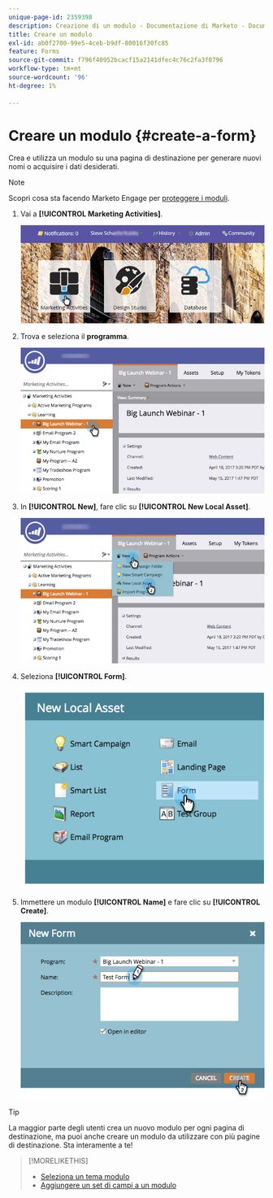 ```yaml
---
unique-page-id: 2359398
description: Creazione di un modulo - Documentazione di Marketo - Documentazione del prodotto
title: Creare un modulo
exl-id: ab0f2700-99e5-4ceb-b9df-80016f30fc85
feature: Forms
source-git-commit: f796f40952bcacf15a2141dfec4c76c2fa3f0796
workflow-type: tm+mt
source-wordcount: '96'
ht-degree: 1%

---
```


# Creare un modulo {#create-a-form}

Crea e utilizza un modulo su una pagina di destinazione per generare nuovi nomi o acquisire i dati desiderati.

>[!NOTE]
>
>Scopri cosa sta facendo Marketo Engage per [proteggere i moduli](https://nation.marketo.com/t5/Product-Documents/Forms-Service-Enhancements/ta-p/303670#M1038).

1. Vai a **[!UICONTROL Marketing Activities]**.

   ![](assets/login-marketing-activities.png)

1. Trova e seleziona il **programma**.

   ![](assets/programseelct.png)

1. In **[!UICONTROL New]**, fare clic su **[!UICONTROL New Local Asset]**.

   ![](assets/newlocalasset.png)

1. Seleziona **[!UICONTROL Form]**.

   ![](assets/image2014-9-15-17-3a1-3a20.png)

1. Immettere un modulo **[!UICONTROL Name]** e fare clic su **[!UICONTROL Create]**.

   ![](assets/newformwithhands.png)

>[!TIP]
>
>La maggior parte degli utenti crea un nuovo modulo per ogni pagina di destinazione, ma puoi anche creare un modulo da utilizzare con più pagine di destinazione. Sta interamente a te!

>[!MORELIKETHIS]
>
>* [Seleziona un tema modulo](/help/marketo/product-docs/demand-generation/forms/creating-a-form/select-a-form-theme.md)
>* [Aggiungere un set di campi a un modulo](/help/marketo/product-docs/demand-generation/forms/form-fields/add-a-fieldset-to-a-form.md)
